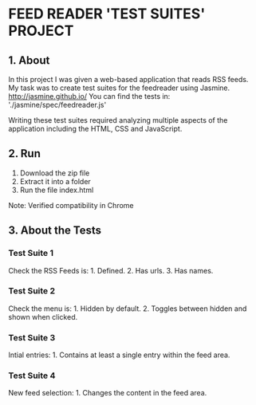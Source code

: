 # FEED READER 'TEST SUITES' PROJECT

## 1. About
In this project I was given a web-based application that reads RSS feeds. My task was to create test suites for the feedreader using Jasmine.
http://jasmine.github.io/
You can find the tests in: './jasmine/spec/feedreader.js'

Writing these test suites required analyzing multiple aspects of the application including the HTML, CSS and JavaScript.

## 2. Run
1. Download the zip file
2. Extract it into a folder
3. Run the file index.html

Note: Verified compatibility in Chrome

## 3. About the Tests

### Test Suite 1
Check the RSS Feeds is:
	1. Defined.
	2. Has urls.
	3. Has names.

### Test Suite 2
Check the menu is:
	1. Hidden by default.
	2. Toggles between hidden and shown when clicked.

### Test Suite 3
Intial entries:
	1. Contains at least a single entry within the feed area.

### Test Suite 4
New feed selection:
	1. Changes the content in the feed area.